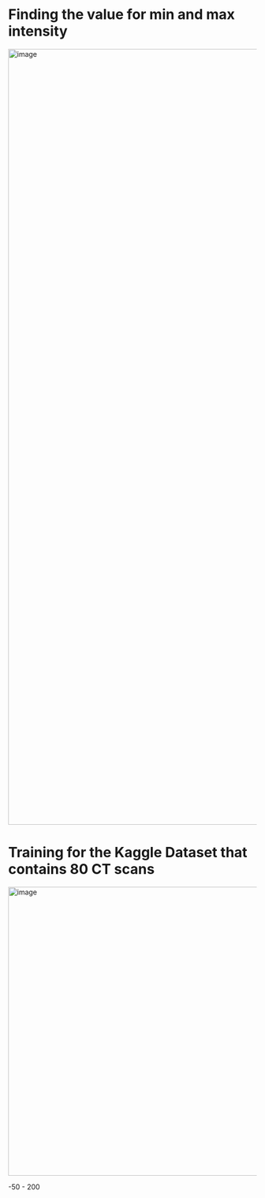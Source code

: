 # Finding the value for min and max intensity

<img width="1574" alt="image" src="https://github.com/tan200224/Research_Blog/assets/68765056/1b109ee0-e600-4840-9c59-f430a9e2db4c">

# Training for the Kaggle Dataset that contains 80 CT scans

<img width="586" alt="image" src="https://github.com/tan200224/Research_Blog/assets/68765056/5b8148b7-fb0d-4e2b-89cb-3f4ed80bff9d">


-50 - 200
